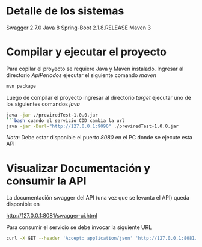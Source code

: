 # Detalle de los sistemas

Swagger 2.7.0
Java 8
Spring-Boot 2.1.8.RELEASE
Maven 3


# Compilar y ejecutar el proyecto

Para copilar el proyecto se requiere Java y Maven instalado.
Ingresar al directorio *ApiPeriodos* ejecutar el siguiente comando *maven*

```bash
mvn package
```

Luego de compilar el proyecto ingresar al directorio *target* ejecutar uno de los siguientes comandos *java*

```bash cuando el servicio CDD esta ejecutado en la siguiente ruta "http://127.0.0.1:8080"
java -jar ./previredTest-1.0.0.jar
```bash cuando el servicio CDD cambia la url
java -jar -Durl="http://127.0.0.1:9090" ./previredTest-1.0.0.jar
```
*Nota*:
Debe estar disponible el puerto *8080* en el PC donde se ejecute esta API

# Visualizar Documentación y consumir la API

La documentación swagger del API (una vez que se levanta el API) queda disponible en

http://127.0.0.1:8081/swagger-ui.html

Para consumir el servicio se debe invocar la siguiente URL

```bash
curl -X GET --header 'Accept: application/json' 'http://127.0.0.1:8081/fechas'
```

